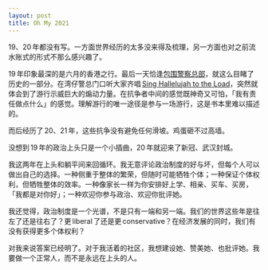 ```yaml
---
layout: post
title: Oh My 2021
---
```


19、20 年都没有写。一方面世界经历的太多没来得及梳理，另一方面也对之前流水账式的形式不那么感兴趣了。

19 年印象最深的是六月的香港之行。最后一天恰逢[包围警察总部](https://zh.wikipedia.org/wiki/2019年反對逃犯條例修訂草案圍堵行動)，就这么目睹了历史的一部分。在湾仔警总门口听大家齐唱 [Sing Hallelujah to the Load](https://soundcloud.com/xhacker-liu/sing-hallelujah-to-the-lord)，突然就体会到了游行示威巨大的煽动力量。在抗争者中间的感觉既神奇又可怕，「我有责任做点什么」的感觉。理解游行的唯一途径是参与一场游行，这是书本里难以描述的。

而后经历了 20、21 年，这些抗争没有避免任何滑坡。鸡蛋砸不过高墙。

没想到 19 年的政治上头只是一个小插曲，20 年就迎来了新冠、武汉封城。

我这两年在上头和躺平间来回循环。我无意评论政治制度的好与坏，但每个人可以做出自己的选择。一种侧重于整体的繁荣，但随时可能牺牲个体；一种保证个体权利，但牺牲整体的效率。一种像家长一样为你安排好上学、相亲、买车、买房，「我都是对你好」；一种欢迎你参与政治、欢迎你批评她。

我还觉得，政治制度是一个光谱，不是只有一端和另一端。我们的世界这些年是往左了还是往右了？更 liberal 了还是更 conservative？在经济发展的同时，我们有没有获得更多个体权利？

对我来说答案已经明了。对于我活着的社区，我想建设她、赞美她、也批评她。我要做一个正常人，而不是永远在上头的人。
